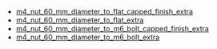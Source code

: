 * [m4_nut_60_mm_diameter_to_flat_capped_finish_extra](m4_nut_60_mm_diameter_to_flat_capped_finish_extra)
* [m4_nut_60_mm_diameter_to_flat_extra](m4_nut_60_mm_diameter_to_flat_extra)
* [m4_nut_60_mm_diameter_to_m6_bolt_capped_finish_extra](m4_nut_60_mm_diameter_to_m6_bolt_capped_finish_extra)
* [m4_nut_60_mm_diameter_to_m6_bolt_extra](m4_nut_60_mm_diameter_to_m6_bolt_extra)
